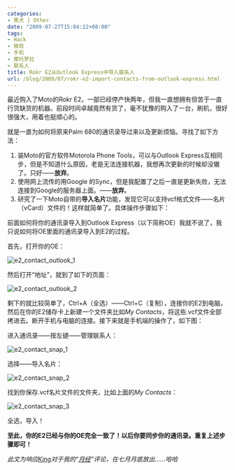 ```yaml
---
categories:
- 黑犬 | Other
date: "2009-07-27T15:04:22+08:00"
tags:
- Hack
- 微软
- 手机
- 摩托罗拉
- 联系人
title: Rokr E2从Outlook Express中导入联系人
url: /blog/2009/07/rokr-e2-import-contacts-from-outlook-express.html
---
```

最近购入了Moto的Rokr E2，一部已经停产快两年，但我一直想拥有但苦于一直行货缺货的机器。前段时间卓越竟然有货了，毫不犹豫的购入了一台，刷机，很好很强大，用着也挺顺心的。
<!--more-->
就是一直为如何将原来Palm 680的通讯录导过来以及更新烦恼。寻找了如下方法：

1.  装Moto的官方软件Motorola Phone Tools，可以与Outlook Express互相同步，但是不知道什么原因，老是无法连接机器，我想再次更新的时候却没辙了。只好——**放弃**。 
2.  使用网上流传的用Google 的Sync，但是我配置了之后一直是更新失败，无法连接到Google的服务器上面。——**放弃**。 
3.  研究了一下Moto自带的**导入名片**功能，发现它可以支持vcf格式文件——名片（vCard）文件的！这样就简单了。具体操作步骤如下： 

前面如何将你的通讯录导入到Outlook Express（以下简称OE）我就不说了，我只说如何将OE里面的通讯录导入到E2的过程。
<!--more-->

首先，打开你的OE：

<span class="center">![e2_contact_outlook_1](/images/e2_contact_outlook_1_thumb.png "e2_contact_outlook_1") </span> 

然后打开“地址”，就到了如下的页面：

<span class="center">![e2_contact_outlook_2](/images/e2_contact_outlook_2_thumb.png "e2_contact_outlook_2") </span> 

剩下的就比较简单了，Ctrl+A（全选）——Ctrl+C（复制），连接你的E2到电脑，然后在你的E2储存卡上新建一个文件夹比如*My Contacts*，将这些.vcf文件全部拷进去。断开手机与电脑的连接。接下来就是手机端的操作了，如下图：

进入通讯录——按左键——管理联系人：

<span class="center">![e2_contact_snap_1](/images/e2_contact_snap_1_thumb.png "e2_contact_snap_1")</span> 

选择——导入名片：

<span class="center">![e2_contact_snap_2](/images/e2_contact_snap_2_thumb.png "e2_contact_snap_2") </span> 

找到你保存.vcf名片文件的文件夹，比如上面的*My Contacts*：

<span class="center">![e2_contact_snap_3](/images/e2_contact_snap_3_thumb.png "e2_contact_snap_3") </span> 

全选，导入！

**至此，你的E2已经与你的OE完全一致了！以后你要同步你的通讯录。重复上述步骤即可！**

*此文为响应[King][1]对于我的“[月经][2]”评论，在七月月底放出……哈哈*

 [1]: http://welog.org/
 [2]: https://zhu8.net/blog/2009/05/braid.html#comment-244